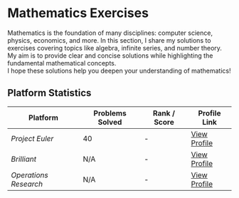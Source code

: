 # Mathematics Exercises

Mathematics is the foundation of many disciplines: computer science, physics, economics, and more.  In this section, I share my solutions to exercises covering topics like algebra, infinite series, and number theory. My aim is to provide clear and concise solutions while highlighting the fundamental mathematical concepts.  
I hope these solutions help you deepen your understanding of mathematics!


## Platform Statistics

| Platform                   | Problems Solved             | Rank / Score          | Profile Link                                                  |
|----------------------------|-----------------------------|-----------------------|---------------------------------------------------------------|
| *Project Euler*            | 40                          | -                     | [View Profile](https://projecteuler.net/profile/your_profile) |
| *Brilliant*                | N/A                         | -                     | [View Profile](https://brilliant.org/your_profile)            |
| *Operations Research*      | N/A                         | -                     | [View Profile]() |

